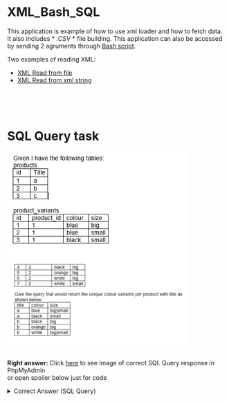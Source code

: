 # XML_Bash_SQL
This application is example of how to use xml loader and how to fetch data. It also includes * *.CSV* * file building.
This application can also be accessed by sending 2 agruments through [Bash script](docs/script.sh).

Two examples of reading XML:
- [XML Read from file](index.php)
- [XML Read from xml string](indexstring.php)

<br/><br/><br/>
# SQL Query task
<img src="task.png" alt="Task"/>
<br/><br/>

**Right answer:**
Click [here](phpmyadmin-persons.png) to see image of correct SQL Query response in PhpMyAdmin<br/> or open spoiler below just for code

<details>
  <summary>Correct Answer (SQL Query)</summary>
  
```SELECT (SELECT products.Title FROM products WHERE products.id = product_variants.product_id) AS title, colour, (SELECT GROUP_CONCAT(size SEPARATOR '|')) AS size FROM product_variants GROUP BY colour, title ORDER BY title, size, colour```

</details>
